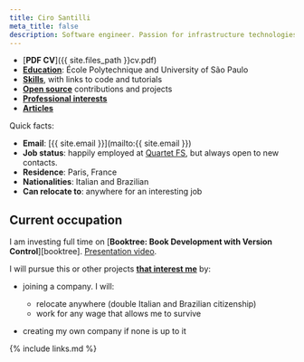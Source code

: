 ```yaml
---
title: Ciro Santilli
meta_title: false
description: Software engineer. Passion for infrastructure technologies and educational applications.
---
```


- [**PDF CV**]({{ site.files_path }}cv.pdf)
- [**Education**](education): École Polytechnique and University of São Paulo
- [**Skills**](skills), with links to code and tutorials
- [**Open source**](contrib) contributions and projects
- [**Professional interests**](interests)
- [**Articles**](articles)

Quick facts:

- **Email**: [{{ site.email }}](mailto:{{ site.email }})
- **Job status**: happily employed at [Quartet FS](https://quartetfs.com), but always open to new contacts.
- **Residence**: Paris, France
- **Nationalities**: Italian and Brazilian
- **Can relocate to**: anywhere for an interesting job

## Current occupation

I am investing full time on [**Booktree: Book Development with Version Control**][booktree]. [Presentation video](https://www.youtube.com/watch?v=jTrZ6Zb39K8).

I will pursue this or other projects [**that interest me**](/interests) by:

-   joining a company. I will:

    - relocate anywhere (double Italian and Brazilian citizenship)
    - work for any wage that allows me to survive

-   creating my own company if none is up to it

{% include links.md %}
